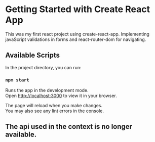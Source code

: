 # Getting Started with Create React App

This was my first react project using create-react-app. 
Implementing javaScript validations in forms and react-router-dom for navigating. 

## Available Scripts

In the project directory, you can run:

### `npm start`

Runs the app in the development mode.\
Open [http://localhost:3000](http://localhost:3000) to view it in your browser.

The page will reload when you make changes.\
You may also see any lint errors in the console.

## The api used in the context is no longer available.
